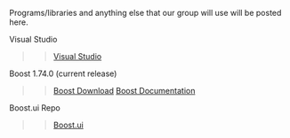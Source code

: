Programs/libraries and anything else that our group will use will be posted here.

Visual Studio
>>[Visual Studio](https://visualstudio.microsoft.com/downloads/)

Boost 1.74.0 (current release)
>>[Boost Download](https://www.boost.org/users/download/)
>>[Boost Documentation](https://www.boost.org/doc/libs/1_74_0/)

Boost.ui Repo
>>[Boost.ui](https://kosenko.github.io/boost.ui/)




